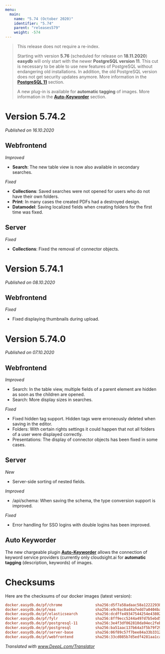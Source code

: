 ```yaml
---
menu:
  main:
    name: "5.74 (October 2020)"
    identifier: "5.74"
    parent: "releases579"
    weight: -574
---
```


> This release does not require a re-index.
>
> Starting with version **5.76** (scheduled for release on **18.11.2020**) **easydb** will only start with the newer **PostgreSQL version 11**. This cut is necessary to be able to use new features of PostgreSQL without endangering old installations. In addition, the old PostgreSQL version does not get security updates anymore. More information in the **[PostgreSQL 11](../5.73#postgres-11)** section.
>
> A new plug-in is available for **automatic tagging** of images. More information in the [**Auto-Keyworder**](#auto-keyworder) section.

# Version 5.74.2

*Published on 16.10.2020*

## Webfrontend

*Improved*

- **Search**: The new table view is now also available in secondary searches.

*Fixed*

- **Collections**: Saved searches were not opened for users who do not have their own folders.
- **Print**: In many cases the created PDFs had a destroyed design.
- **Datamodel**: Saving localized fields when creating folders for the first time was fixed.

## Server

*Fixed*

- **Collections**: Fixed the removal of connector objects.

# Version 5.74.1

*Published on 08.10.2020*

## Webfrontend

*Fixed*

- Fixed displaying thumbnails during upload.

# Version 5.74.0

*Published on 07.10.2020*

## Webfrontend

*Improved*

- Search: In the table view, multiple fields of a parent element are hidden as soon as the children are opened.
- Search: More display sizes in searches.

*Fixed*

- Fixed hidden tag support. Hidden tags were erroneously deleted when saving in the editor.
- Folders: With certain rights settings it could happen that not all folders of a user were displayed correctly.
- Presentations: The display of connector objects has been fixed in some cases.

## Server

*New*

- Server-side sorting of nested fields.

*Improved*

- /api/schema: When saving the schema, the type conversion support is improved.

*Fixed*

- Error handling for SSO logins with double logins has been improved.

## Auto Keyworder

The new chargeable plugin [**Auto-Keyworder**](../../../en/webfrontend/datamanagement/features/keyword_plugin/) allows the connection of keyword service providers (currently only cloudsight.ai for **automatic tagging** (description, keywords) of images.

# Checksums

Here are the checksums of our docker images (latest version):

```ini
docker.easydb.de/pf/chrome               sha256:d5f7a58adaac58a12222938ef95187f0bbdac4700131b1c3bfae21cf3ee6421e
docker.easydb.de/pf/eas                  sha256:e9c9ac0ad4a7edd7a0404bace2cdf4da84491cb841b6dfb17ddb9eb7af68e99c
docker.easydb.de/pf/elasticsearch        sha256:dcdffe49347544254e438029bcd5e784287842dfb4324c0ec4f2d96784bc2e7c
docker.easydb.de/pf/fylr                 sha256:8ff9ecc5244a497d7b5ebd59f34fa8592a949a4c5d3463dbe20c9148b178cfb8
docker.easydb.de/pf/postgresql-11        sha256:3e4f3df062810da94ec2feb7d54fa6c8aa271c600b57330086fe9c4c0623f0ff
docker.easydb.de/pf/postgresql           sha256:ba51aac137b64a3f5b79f29af94b98114994a34757d0f16885027f78b60c778c
docker.easydb.de/pf/server-base          sha256:06f89c57f7bee84a33b3312973bac58a246c5bb9e3029a87cf07c2ca0510650e
docker.easydb.de/pf/webfrontend          sha256:33cd085b7d5edf4281aa1ca3a83db6a445fe3d30848d77bc01141921e0ee865c
```



*Translated with www.DeepL.com/Translator*